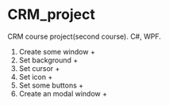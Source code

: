 # CRM_project
CRM course project(second course). C#, WPF.
1. Create some window +
2. Set background +
3. Set cursor +
4. Set icon +
5. Set some buttons +
6. Create an modal window +

